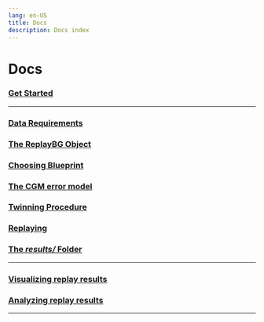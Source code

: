```yaml
---
lang: en-US
title: Docs
description: Docs index
---
```


# Docs

### [Get Started](./get_started.md) 

---

### [Data Requirements](./data_requirements.md)

### [The ReplayBG Object](./replaybg_object.md)

### [Choosing Blueprint](./choosing_blueprint.md)

### [The CGM error model](./cgm_model.md)

### [Twinning Procedure](./twinning_procedure.md)

### [Replaying](./replaying.md)

### [The _results/_ Folder](./results_folder.md)

---

### [Visualizing replay results](./visualizing_replay_results.md)

### [Analyzing replay results](./analyzing_replay_results.md)

---
